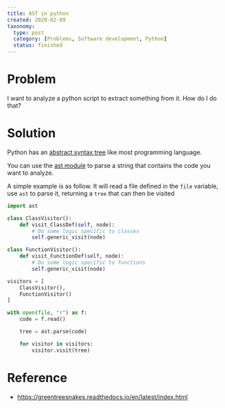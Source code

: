```yaml
---
title: AST in python
created: 2020-02-09
taxonomy:
  type: post
  category: [Problems, Software development, Python]
  status: finished
---
```


# Problem
I want to analyze a python script to extract something from it. How do I do that?

# Solution
Python has an [abstract syntax tree](https://en.wikipedia.org/wiki/Abstract_syntax_tree) like most programming language.

You can use the [ast module](https://docs.python.org/3/library/ast.html) to parse a string that contains the code you want to analyze.

A simple example is as follow. It will read a file defined in the `file` variable, use `ast` to parse it, returning a `tree` that can then be visited

```python
import ast

class ClassVisitor():
	def visit_ClassDef(self, node):
		# Do some logic specific to classes
		self.generic_visit(node)

class FunctionVisitor():
	def visit_FunctionDef(self, node):
		# Do some logic specific to functions
		self.generic_visit(node)

visitors = [
	ClassVisitor(),
	FunctionVisitor()
]

with open(file, "r") as f:
	code = f.read()

	tree = ast.parse(code)

	for visitor in visitors:
		visitor.visit(tree)
```

# Reference
* https://greentreesnakes.readthedocs.io/en/latest/index.html
